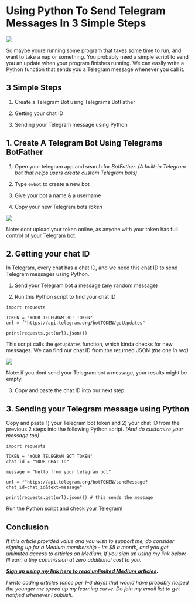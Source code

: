 # Using Python To Send Telegram Messages In 3 Simple Steps

![](https://miro.medium.com/0*OaxlzeHQGRlJzzbl.png)

So maybe youre running some program that takes some time to run, and want to take a nap or something. You probably need a simple script to send you an update when your program finishes running. We can easily write a Python function that sends you a Telegram message whenever you call it.

## 3 Simple Steps

1. Create a Telegram Bot using Telegrams BotFather

2. Getting your chat ID

3. Sending your Telegram message using Python

## 1. Create A Telegram Bot Using Telegrams BotFather

1. Open your telegram app and search for _BotFather. (A built-in Telegram bot that helps users create custom Telegram bots)_

2. Type `ewbot` to create a new bot

3. Give your bot a name & a username

4. Copy your new Telegram bots _token_

![](https://miro.medium.com/1*4oyTUYM19laS5X9osmh7FQ.png)

Note: dont upload your token online, as anyone with your token has full control of your Telegram bot.

## 2. Getting your chat ID

In Telegram, every chat has a chat ID, and we need this chat ID to send Telegram messages using Python.

1. Send your Telegram bot a message (any random message)

2. Run this Python script to find your chat ID

```
import requests
```

```
TOKEN = "YOUR TELEGRAM BOT TOKEN"
url = f"https://api.telegram.org/botTOKEN/getUpdates"
```

```
print(requests.get(url).json())
```

This script calls the `getUpdates` function, which kinda checks for new messages. We can find our chat ID from the returned JSON _(the one in red)_

![](https://miro.medium.com/1*9JxuZi0dvtX6iYqM2QFX2A.png)

Note: if you dont send your Telegram bot a message, your results might be empty.

3. Copy and paste the chat ID into our next step

## 3. Sending your Telegram message using Python

Copy and paste 1) your Telegram bot token and 2) your chat ID from the previous 2 steps into the following Python script. _(And do customize your message too)_

```
import requests
```

```
TOKEN = "YOUR TELEGRAM BOT TOKEN"
chat_id = "YOUR CHAT ID"
```

```
message = "hello from your telegram bot"
```

```
url = f"https://api.telegram.org/botTOKEN/sendMessage?chat_id=chat_id&text=message"
```

```
print(requests.get(url).json()) # this sends the message
```

Run the Python script and check your Telegram!

## Conclusion

_If this article provided value and you wish to support me, do consider signing up for a Medium membership - Its $5 a month, and you get unlimited access to articles on Medium. If you sign up using my link below, Ill earn a tiny commission at zero additional cost to you._

_**[Sign up using my link here to read unlimited Medium articles](https://zl-liu.medium.com/membership).**_

_I write coding articles (once per 1–3 days) that would have probably helped the younger me speed up my learning curve. Do join my email list to get notified whenever I publish._